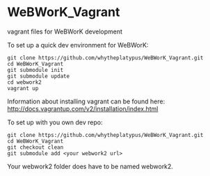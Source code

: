 WeBWorK_Vagrant
===============

vagrant files for WeBWorK development

To set up a quick dev environment for WeBWorK:

```
git clone https://github.com/whytheplatypus/WeBWorK_Vagrant.git
cd WeBWorK_Vagrant
git submodule init
git submodule update
cd webwork2
vagrant up
```

Information about installing vagrant can be found here: http://docs.vagrantup.com/v2/installation/index.html

To set up with you own dev repo:

```
git clone https://github.com/whytheplatypus/WeBWorK_Vagrant.git
cd WeBWorK_Vagrant
git checkout clean
git submodule add <your webwork2 url>
```

Your webwork2 folder does have to be named webwork2.
